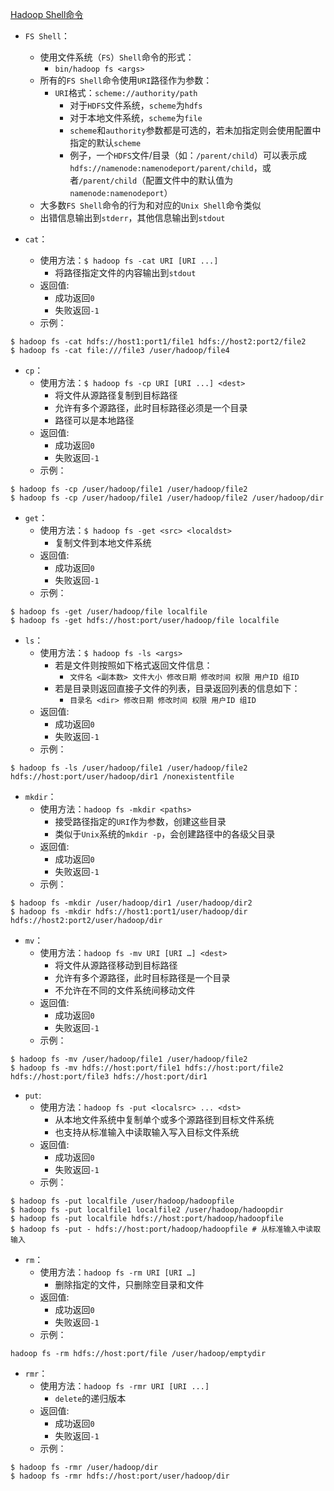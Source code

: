 [Hadoop Shell命令](https://hadoop.apache.org/docs/r1.0.4/cn/hdfs_shell.html)
* `FS Shell`：
  * 使用文件系统（`FS`）`Shell`命令的形式：
    * `bin/hadoop fs <args>`
  * 所有的`FS Shell`命令使用`URI`路径作为参数：
    * `URI`格式：`scheme://authority/path`
      * 对于`HDFS`文件系统，`scheme`为`hdfs`
      * 对于本地文件系统，`scheme`为`file`
      * `scheme`和`authority`参数都是可选的，若未加指定则会使用配置中指定的默认`scheme`
      * 例子，一个`HDFS`文件/目录（如：`/parent/child`）可以表示成`hdfs://namenode:namenodeport/parent/child`，或者`/parent/child`（配置文件中的默认值为`namenode:namenodeport`）
  * 大多数`FS Shell`命令的行为和对应的`Unix Shell`命令类似
  * 出错信息输出到`stderr`，其他信息输出到`stdout`

* `cat`：
  * 使用方法：`$ hadoop fs -cat URI [URI ...]`
    * 将路径指定文件的内容输出到`stdout`
  * 返回值:
    * 成功返回`0`
    * 失败返回`-1`
  * 示例：
```
$ hadoop fs -cat hdfs://host1:port1/file1 hdfs://host2:port2/file2
$ hadoop fs -cat file:///file3 /user/hadoop/file4
```

* `cp`：
  * 使用方法：`$ hadoop fs -cp URI [URI ...] <dest>`
    * 将文件从源路径复制到目标路径
    * 允许有多个源路径，此时目标路径必须是一个目录
    * 路径可以是本地路径
  * 返回值:
    * 成功返回`0`
    * 失败返回`-1`
  * 示例：
```
$ hadoop fs -cp /user/hadoop/file1 /user/hadoop/file2
$ hadoop fs -cp /user/hadoop/file1 /user/hadoop/file2 /user/hadoop/dir
```

* `get`：
  * 使用方法：`$ hadoop fs -get <src> <localdst>`
    * 复制文件到本地文件系统
  * 返回值:
    * 成功返回`0`
    * 失败返回`-1`
  * 示例：
```
$ hadoop fs -get /user/hadoop/file localfile
$ hadoop fs -get hdfs://host:port/user/hadoop/file localfile
```

* `ls`：
  * 使用方法：`$ hadoop fs -ls <args>`
    * 若是文件则按照如下格式返回文件信息：
      * `文件名 <副本数> 文件大小 修改日期 修改时间 权限 用户ID 组ID`
    * 若是目录则返回直接子文件的列表，目录返回列表的信息如下：
      * `目录名 <dir> 修改日期 修改时间 权限 用户ID 组ID`
  * 返回值:
    * 成功返回`0`
    * 失败返回`-1`
  * 示例：
```
$ hadoop fs -ls /user/hadoop/file1 /user/hadoop/file2 hdfs://host:port/user/hadoop/dir1 /nonexistentfile
```

* `mkdir`：
  * 使用方法：`hadoop fs -mkdir <paths>`
    * 接受路径指定的`URI`作为参数，创建这些目录
    * 类似于`Unix`系统的`mkdir -p`，会创建路径中的各级父目录
  * 返回值:
    * 成功返回`0`
    * 失败返回`-1`
  * 示例：
```
$ hadoop fs -mkdir /user/hadoop/dir1 /user/hadoop/dir2
$ hadoop fs -mkdir hdfs://host1:port1/user/hadoop/dir hdfs://host2:port2/user/hadoop/dir
```

* `mv`：
  * 使用方法：`hadoop fs -mv URI [URI …] <dest>`
    * 将文件从源路径移动到目标路径
    * 允许有多个源路径，此时目标路径是一个目录
    * 不允许在不同的文件系统间移动文件
  * 返回值:
    * 成功返回`0`
    * 失败返回`-1`
  * 示例：
```
$ hadoop fs -mv /user/hadoop/file1 /user/hadoop/file2
$ hadoop fs -mv hdfs://host:port/file1 hdfs://host:port/file2 hdfs://host:port/file3 hdfs://host:port/dir1
```

* `put`:
  * 使用方法：`hadoop fs -put <localsrc> ... <dst>`
    * 从本地文件系统中复制单个或多个源路径到目标文件系统
    * 也支持从标准输入中读取输入写入目标文件系统
  * 返回值:
    * 成功返回`0`
    * 失败返回`-1`
  * 示例：
```
$ hadoop fs -put localfile /user/hadoop/hadoopfile
$ hadoop fs -put localfile1 localfile2 /user/hadoop/hadoopdir
$ hadoop fs -put localfile hdfs://host:port/hadoop/hadoopfile
$ hadoop fs -put - hdfs://host:port/hadoop/hadoopfile # 从标准输入中读取输入
```

* `rm`：
  * 使用方法：`hadoop fs -rm URI [URI …]`
    * 删除指定的文件，只删除空目录和文件
  * 返回值:
    * 成功返回`0`
    * 失败返回`-1`
  * 示例：
```
hadoop fs -rm hdfs://host:port/file /user/hadoop/emptydir
```

* `rmr`：
  * 使用方法：`hadoop fs -rmr URI [URI ...]`
    * `delete`的递归版本
  * 返回值:
    * 成功返回`0`
    * 失败返回`-1`
  * 示例：
```
$ hadoop fs -rmr /user/hadoop/dir
$ hadoop fs -rmr hdfs://host:port/user/hadoop/dir 
```
